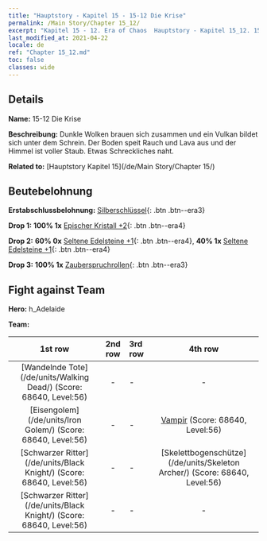 ```yaml
---
title: "Hauptstory - Kapitel 15 - 15-12 Die Krise"
permalink: /Main Story/Chapter 15_12/
excerpt: "Kapitel 15 - 12. Era of Chaos  Hauptstory - Kapitel 15_12. 15-12 Die Krise"
last_modified_at: 2021-04-22
locale: de
ref: "Chapter 15_12.md"
toc: false
classes: wide
---
```


## Details

 **Name:** 15-12 Die Krise

 **Beschreibung:** Dunkle Wolken brauen sich zusammen und ein Vulkan bildet sich unter dem Schrein. Der Boden speit Rauch und Lava aus und der Himmel ist voller Staub. Etwas Schreckliches naht.

 **Related to:** [Hauptstory Kapitel 15](/de/Main Story/Chapter 15/)

## Beutebelohnung

 **Erstabschlussbelohnung:** [Silberschlüssel](/ItemsDE/con_693/){: .btn .btn--era3}

 **Drop 1:** **100% 1x** [Epischer Kristall +2](/ItemsDE/mat_52/){: .btn .btn--era4}

 **Drop 2:** **60% 0x** [Seltene Edelsteine +1](/ItemsDE/mat_44/){: .btn .btn--era4}, **40% 1x** [Seltene Edelsteine +1](/ItemsDE/mat_44/){: .btn .btn--era4}

 **Drop 3:** **100% 1x** [Zauberspruchrollen](/ItemsDE/con_694/){: .btn .btn--era3}


## Fight against Team
 **Hero:** h_Adelaide

 **Team:**


  | 1st row | 2nd row | 3rd row | 4th row |
  |:----:|:----:|:----|:----:|
  | [Wandelnde Tote](/de/units/Walking Dead/) (Score: 68640, Level:56)  | - | - | - |
  | [Eisengolem](/de/units/Iron Golem/) (Score: 68640, Level:56)  | - | - | [Vampir](/de/units/Vampire/) (Score: 68640, Level:56)  |
  | [Schwarzer Ritter](/de/units/Black Knight/) (Score: 68640, Level:56)  | - | - | [Skelettbogenschütze](/de/units/Skeleton Archer/) (Score: 68640, Level:56)  |
  | [Schwarzer Ritter](/de/units/Black Knight/) (Score: 68640, Level:56)  | - | - | - |


